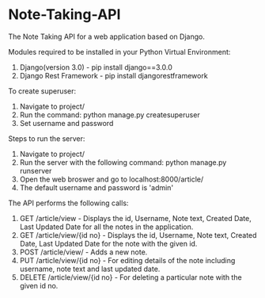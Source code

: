 # Note-Taking-API
The Note Taking API for a web application based on Django.

Modules required to be installed in your Python Virtual Environment:
1. Django(version 3.0) - pip install django==3.0.0
2. Django Rest Framework - pip install djangorestframework

To create superuser:
1. Navigate to project/
2. Run the command: python manage.py createsuperuser
3. Set username and password

Steps to run the server:
1. Navigate to project/
2. Run the server with the following command: python manage.py runserver
3. Open the web broswer and go to localhost:8000/article/
4. The default username and password is 'admin'

The API performs the following calls:
1. GET /article/view - Displays the id, Username, Note text, Created Date, Last Updated Date for all the notes in the application.
2. GET /article/view/{id no} - Displays the id, Username, Note text, Created Date, Last Updated Date for the note with the given id.
3. POST /article/view/ - Adds a new note.
4. PUT /article/view/{id no} - For editing details of the note including username, note text and last updated date.
5. DELETE /article/view/{id no} - For deleting a particular note with the given id no.
  
